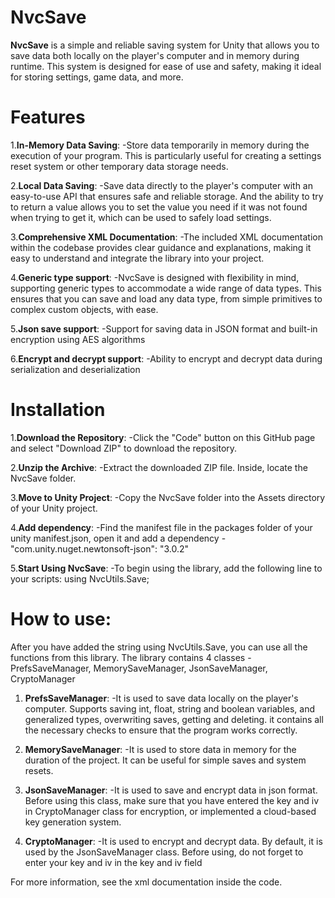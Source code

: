 # NvcSave
__NvcSave__ is a simple and reliable saving system for Unity that allows you to save data both locally on the player's computer and in memory during runtime. This system is designed for ease of use and safety, making it ideal for storing settings, game data, and more.

# Features
1.__In-Memory Data Saving__:
-Store data temporarily in memory during the execution of your program. This is particularly useful for creating a settings reset system or other temporary data storage needs.

2.__Local Data Saving__:
-Save data directly to the player's computer with an easy-to-use API that ensures safe and reliable storage. And the ability to try to return a value allows you to set the value you need if it was not found when trying to get it, which can be used to safely load settings.

3.__Comprehensive XML Documentation__:
-The included XML documentation within the codebase provides clear guidance and explanations, making it easy to understand and integrate the library into your project.

4.__Generic type support__:
-NvcSave is designed with flexibility in mind, supporting generic types to accommodate a wide range of data types. This ensures that you can save and load any data type, from simple primitives to complex custom objects, with ease.

5.__Json save support__:
-Support for saving data in JSON format and built-in encryption using AES algorithms

6.__Encrypt and decrypt support__:
-Ability to encrypt and decrypt data during serialization and deserialization
# Installation

1.__Download the Repository__:
-Click the "Code" button on this GitHub page and select "Download ZIP" to download the repository.

2.__Unzip the Archive__:
-Extract the downloaded ZIP file. Inside, locate the NvcSave folder.

3.__Move to Unity Project__:
-Copy the NvcSave folder into the Assets directory of your Unity project.

4.__Add dependency__:
-Find the manifest file in the packages folder of your unity manifest.json, open it and add a dependency - "com.unity.nuget.newtonsoft-json": "3.0.2"

5.__Start Using NvcSave__:
-To begin using the library, add the following line to your scripts:
using NvcUtils.Save;

# How to use:
After you have added the string using NvcUtils.Save, you can use all the functions from this library. The library contains 4 classes - PrefsSaveManager, MemorySaveManager, JsonSaveManager, CryptoManager

1. __PrefsSaveManager__:
-It is used to save data locally on the player's computer. Supports saving int, float, string and boolean variables, and generalized types, overwriting saves, getting and deleting. it contains all the necessary checks to ensure that the program works correctly.

2. __MemorySaveManager__:
-It is used to store data in memory for the duration of the project. It can be useful for simple saves and system resets.

3. __JsonSaveManager__:
-It is used to save and encrypt data in json format. Before using this class, make sure that you have entered the key and iv in CryptoManager class for encryption, or implemented a cloud-based key generation system.

4. __CryptoManager__:
-It is used to encrypt and decrypt data. By default, it is used by the JsonSaveManager class. Before using, do not forget to enter your key and iv in the key and iv field

For more information, see the xml documentation inside the code.


